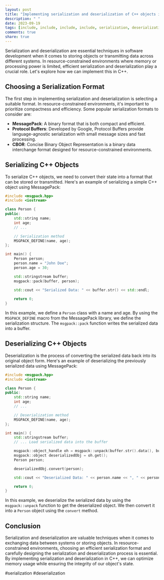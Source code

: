 ```yaml
---
layout: post
title: "Implementing serialization and deserialization of C++ objects in resource-constrained environments"
description: " "
date: 2023-09-19
tags: [include, include, include, include, serialization, deserialization]
comments: true
share: true
---
```


Serialization and deserialization are essential techniques in software development when it comes to storing objects or transmitting data across different systems. In resource-constrained environments where memory or processing power is limited, efficient serialization and deserialization play a crucial role. Let's explore how we can implement this in C++.

## Choosing a Serialization Format
The first step in implementing serialization and deserialization is selecting a suitable format. In resource-constrained environments, it's important to prioritize compactness and efficiency. Some popular serialization formats to consider are:

- **MessagePack**: A binary format that is both compact and efficient.
- **Protocol Buffers**: Developed by Google, Protocol Buffers provide language-agnostic serialization with small message sizes and fast processing.
- **CBOR**: Concise Binary Object Representation is a binary data interchange format designed for resource-constrained environments.

## Serializing C++ Objects
To serialize C++ objects, we need to convert their state into a format that can be stored or transmitted. Here's an example of serializing a simple C++ object using MessagePack:

```cpp
#include <msgpack.hpp>
#include <iostream>

class Person {
public:
    std::string name;
    int age;
    // ...

    // Serialization method
    MSGPACK_DEFINE(name, age);
};

int main() {
    Person person;
    person.name = "John Doe";
    person.age = 30;

    std::stringstream buffer;
    msgpack::pack(buffer, person);

    std::cout << "Serialized Data: " << buffer.str() << std::endl;
    
    return 0;
}
```

In this example, we define a `Person` class with a name and age. By using the `MSGPACK_DEFINE` macro from the MessagePack library, we define the serialization structure. The `msgpack::pack` function writes the serialized data into a buffer.

## Deserializing C++ Objects
Deserialization is the process of converting the serialized data back into its original object form. Here's an example of deserializing the previously serialized data using MessagePack:

```cpp
#include <msgpack.hpp>
#include <iostream>

class Person {
public:
    std::string name;
    int age;
    // ...

    // Deserialization method
    MSGPACK_DEFINE(name, age);
};

int main() {
    std::stringstream buffer;
    // ... Load serialized data into the buffer

    msgpack::object_handle oh = msgpack::unpack(buffer.str().data(), buffer.str().size());
    msgpack::object deserializedObj = oh.get();
    Person person;

    deserializedObj.convert(person);

    std::cout << "Deserialized Data: " << person.name << ", " << person.age << std::endl;

    return 0;
}
```

In this example, we deserialize the serialized data by using the `msgpack::unpack` function to get the deserialized object. We then convert it into a `Person` object using the `convert` method.

## Conclusion
Serialization and deserialization are valuable techniques when it comes to exchanging data between systems or storing objects. In resource-constrained environments, choosing an efficient serialization format and carefully designing the serialization and deserialization process is essential. By implementing serialization and deserialization in C++, we can optimize memory usage while ensuring the integrity of our object's state.

#serialization #deserialization